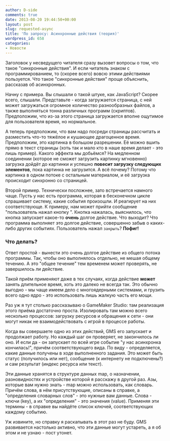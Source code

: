 ```yaml
---
author: D-side
comments: true
date: 2013-08-20 19:44:50+00:00
layout: post
slug: requested-async
title: 'По запросу: Асинхронные действия (теория)'
wordpress_id: 658
categories:
- Новости
---
```


Заголовок у несведущего читателя сразу вызовет вопросы о том, что такое "синхронные действия". И если читатель знаком с программированием, то (скорее всего) вовсю этими действиями пользуется. Что такое "синхронные действия" проще объяснить, рассказав об асинхронных.

Начну с примера. Вы слышали о такой штуке, как JavaScript? Скорее всего, слышали. Представьте - когда загружается страница, с ней может загружаться огромное количество разнообразных файлов, а также выполняться тонна различных программ (скриптов). Предположим, что из-за этого страница загружается вполне ощутимое для пользователя время, но нормальное.

А теперь предположим, что вам надо посреди страницы рассчитать и разместить что-то тяжёлое и кушающее драгоценное время. Предположим, это картинка в большом разрешении. Её можно вшить прямо в текст страницы (хоть так и мало кто в наше время делает - это лишь пример). Какого эффекта мы добьёмся? На медленном соединении (которое не сможет загрузить картинку мгновенно) загрузка дойдёт до картинки и успешно **повесит загрузку следующих элементов**, пока картинка не загрузится. А всё почему? Потому что картинка в одном потоке с остальным материалом, и её загрузка происходит синхронно со страницей.

Второй пример. Технически посложнее, зато встречается намного чаще. Пусть у нас есть программа, которая в бесконечном цикле спрашивает систему, какие события произошли. И реагирует на них соответствующе. К примеру, нам может прийти сообщение "пользователь нажал 
кнопку
". Кнопка нажалась, выяснилось, что кнопка запускает какое-то **очень** долгое действие. Что выходит? Что программа выполняет это долгое действие, совершенно забыв о каких-либо других событиях. Пользователь нажал `закрыть`? **Пофиг!**

### Что делать?

Ответ простой - вынести это очень долгое действие из общего потока программы. Так, чтобы оно выполнялось отдельно, не мешая общему течению. А это "общее течение" тем временем может проверять, не завершилось ли действие.

Такой приём применяют даже в тех случаях, когда действие **может** занять длительное время, хоть это далеко не всегда так. Это обычно выгодно - мы чаще имеем дело с многоядерными системами, и грузить всего одно ядро - это использовать лишь жалкую часть его мощи.

Раз уж я тут столько рассказываю о GameMaker Studio: там реализация этого приёма достаточно проста. Изолировать там можно всего несколько процессов: загрузку ресурсов и обращения к сети - они могут никак не взаимодействовать с игрой в процессе работы.

Когда вы совершаете одно из этих действий, GMS его запускает и продолжает работу. Но каждый шаг он проверяет, не закончилось ли оно. И если да - он запускает по всей игре событие "у нас асинхронка кончилась!", причём соответствующего вида. По виду - определяется, какие данные получены в ходе выполненного задания. Это может быть статус (получилось или нет), сообщение (к интернету не подключены?) и сам результат (индекс ресурса или текст).

Эти данные хранятся в структуре данных map, о назначении, разновидностях и устройстве которой я расскажу в другой раз. Азы, которые вам нужно знать - map можно использовать, как словарь. Причём слова, в нём присутствующие, описаны в справке, а "определения словарных слов" - это нужные вам данные. Слова - ключи (key), а их "определения" - это значения (value). Применяя эти термины - в справке вы найдёте список ключей, соответствующих каждому событию.

Уж извините, но справку я раскапывать в этот раз не буду. GMS развивается настолько активно, что эти данные могут устареть, а я об этом и не узнаю - пост утонет.
